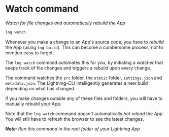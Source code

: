 # Watch command

_Watch for file changes and automatically rebuild the App_

```bash
lng watch
```

Whenever you make a change to an App's source code, you have to _rebuild_ the App (using `lng build`).
This can become a cumbersome process, not to mention easy to forget.

The `lng watch` command automates this for you, by initiating a _watcher_ that keeps track of file changes
and triggers a rebuild upon every change.

The command watches the `src` folder, the `static` folder, `settings.json` and `metadata.json`. The Lightning-CLI intelligently
generates a new build depending on what has changed.

If you make changes outside any of these files and folders, you will have to manually rebuild your App.

Note that the `lng watch` command _doesn't_ automatically _hot reload_ the App. You will still have to refresh the browser to see the latest changes.

_**Note**: Run this command in the root folder of your Lightning App_
